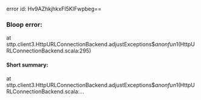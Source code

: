 error id: Hv9AZhkjhkxFI5KIFwpbeg==
### Bloop error:

at sttp.client3.HttpURLConnectionBackend.adjustExceptions$$anonfun$1(HttpURLConnectionBackend.scala:295)
#### Short summary: 

at sttp.client3.HttpURLConnectionBackend.adjustExceptions$$anonfun$1(HttpURLConnectionBackend.scala:...